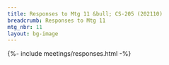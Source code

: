 ```yaml
---
title: Responses to Mtg 11 &bull; CS-205 (202110)
breadcrumb: Responses to Mtg 11
mtg_nbr: 11
layout: bg-image
---
```

 
{%- include meetings/responses.html -%}
